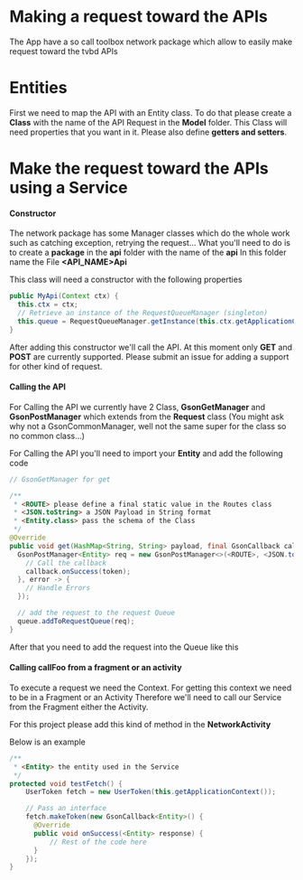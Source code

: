 # Making a request toward the APIs

The App have a so call toolbox network package which allow to easily make request toward the tvbd APIs

# Entities

First we need to map the API with an Entity class. To do that please create a **Class** with the name of the API Request in the **Model** folder. This Class will need properties that you want in it. Please also define **getters and setters**. 

# Make the request toward the APIs using a Service

#### Constructor

The network package has some Manager classes which do the whole work such as catching exception, retrying the request... What you'll need to do is to create a **package** in the **api** folder with the name of the **api**
In this folder name the File **<API_NAME>Api**

This class will need a constructor with the following properties

```java
public MyApi(Context ctx) {
  this.ctx = ctx;
  // Retrieve an instance of the RequestQueueManager (singleton)
  this.queue = RequestQueueManager.getInstance(this.ctx.getApplicationContext());
}
```

After adding this constructor we'll call the API. At this moment only **GET** and **POST** are currently supported. Please submit an issue for adding a support for other kind of request.

#### Calling the API

For Calling the API we currently have 2 Class, **GsonGetManager** and **GsonPostManager** which extends from the **Request** class (You might ask why not a GsonCommonManager, well not the same super for the class so no common class...)

For Calling the API you'll need to import your **Entity** and add the following code

```java
// GsonGetManager for get

/**
 * <ROUTE> please define a final static value in the Routes class 
 * <JSON.toString> a JSON Payload in String format
 * <Entity.class> pass the schema of the Class 
 */
@Override
public void get(HashMap<String, String> payload, final GsonCallback callback) {
  GsonPostManager<Entity> req = new GsonPostManager<>(<ROUTE>, <JSON.toString>, <Entity.class>, response -> {
    // Call the callback
    callback.onSuccess(token);
  }, error -> {
    // Handle Errors
  });

  // add the request to the request Queue
  queue.addToRequestQueue(req);
}         
```

After that you need to add the request into the Queue like this 


#### Calling callFoo from a fragment or an activity

To execute a request we need the Context. For getting this context we need to be in a Fragment or an Activity
Therefore we'll need to call our Service from the Fragment either the Activity.

For this project please add this kind of method in the **NetworkActivity**

Below is an example

```java
/**
 * <Entity> the entity used in the Service
 */
protected void testFetch() {
    UserToken fetch = new UserToken(this.getApplicationContext());

    // Pass an interface
    fetch.makeToken(new GsonCallback<Entity>() {
      @Override
      public void onSuccess(<Entity> response) {
          // Rest of the code here
      }
    });
}
```


